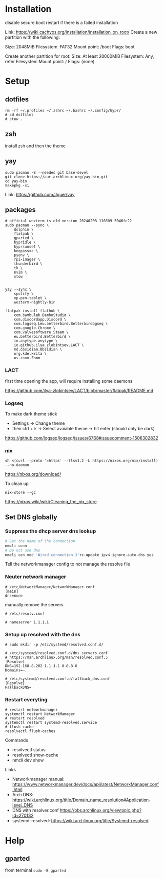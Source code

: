 # Installation


disable secure boot
restart if there is a failed installation



Link: https://wiki.cachyos.org/installation/installation_on_root/
Create a new partition with the following:

Size: 2048MiB
Filesystem: FAT32
Mount point: /boot
Flags: boot

Create another partition for root:
Size: At least 20000MiB
Filesystem: Any, refer Filesystem
Mount point: /
Flags: (none)

# Setup

## dotfiles

```shell
rm -rf ~/.profiles ~/.zshrc ~/.bashrc ~/.config/hypr/
# cd dotfiles
# stow .
````

## zsh

install zsh and then the theme

## yay

```shell
sudo pacman -S --needed git base-devel
git clone https://aur.archlinux.org/yay-bin.git
cd yay-bin
makepkg -si
```

Link: https://github.com/Jguer/yay

## packages

```shell
# official wezterm is old version 20240203-110809-5046fc22
sudo pacman --sync \
    dolphin \
    flatpak \
    gparted \
    hypridle \
    hyprsunset \
    keepassxc \
    pyenv \
    rpi-imager \
    thunderbird \
    tk \
    nvim \
    stow


yay --sync \
    spotify \
    xp-pen-tablet \
    wezterm-nightly-bin

flatpak install flathub \
    com.bambulab.BambuStudio \
    com.discordapp.Discord \
    com.logseq.Leu.betterbird.Betterbirdogseq \
    com.google.Chrome \
    com.valvesoftware.Steam \
    eu.betterbird.Betterbird \
    io.anytype.anytype \
    io.github.ilya_zlobintsev.LACT \
    md.obsidian.Obsidian \
    org.kde.krita \
    us.zoom.Zoom
```

### LACT

first time opening the app, will require installing some daemons

https://github.com/ilya-zlobintsev/LACT/blob/master/flatpak/README.md

### Logseq

To make dark theme stick 

- Settings -> Change theme
- then ctrl + k -> Select avaiable theme -> hit enter (should only be dark)

https://github.com/logseq/logseq/issues/6768#issuecomment-1506302832


### nix

```shell
sh <(curl --proto '=https' --tlsv1.2 -L https://nixos.org/nix/install) --no-daemon
```

https://nixos.org/download/

To clean up

```shell
nix-store --gc
```

https://nixos.wiki/wiki/Cleaning_the_nix_store

## Set DNS globally


### Suppress the dhcp server dns lookup

```sh
# Get the name of the connection
nmcli conn
# Do not use dns
nmcli con mod 'Wired connection 1'rc-update ipv4.ignore-auto-dns yes
```

Tell the networkmanager config to not manage the resolve file

### Neuter network manager

```
# /etc/NetworkManager/NetworkManager.conf
[main]
dns=none
```

manually remove the servers
```
# /etc/resolv.conf

# nameserver 1.1.1.1
```

### Setup up resolved with the dns

```
# sudo mkdir -p /etc/systemd/resolved.conf.d/
```

```
# /etc/systemd/resolved.conf.d/dns_servers.conf
# https://man.archlinux.org/man/resolved.conf.5
[Resolve]
DNS=192.168.8.202 1.1.1.1 8.8.8.8
Domains=~.
```

```
# /etc/systemd/resolved.conf.d/fallback_dns.conf
[Resolve]
FallbackDNS=
```

### Restart everyting

```
# restart networkmanager
systemctl restart NetworkManager
# restart resolved
systemctl restart systemd-resolved.service
# flush cache
resolvectl flush-caches
```

Commands
- resolvectl status
- resolvectl show-cache
- nmcli dev show

Links
- Networkmanager manual: https://www.networkmanager.dev/docs/api/latest/NetworkManager.conf.html
- Arch DNS: https://wiki.archlinux.org/title/Domain_name_resolution#Application-level_DNS
- DNS with resolver.conf https://bbs.archlinux.org/viewtopic.php?id=270132
- systemd-resolved: https://wiki.archlinux.org/title/Systemd-resolved

# Help

## gparted

from terminal `sudo -E gparted`
